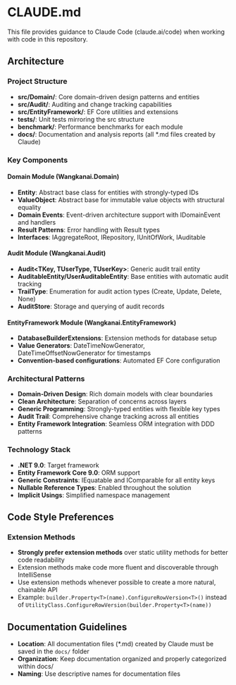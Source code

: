 # CLAUDE.md

This file provides guidance to Claude Code (claude.ai/code) when working with code in this repository.

## Architecture

### Project Structure

- **src/Domain/**: Core domain-driven design patterns and entities
- **src/Audit/**: Auditing and change tracking capabilities
- **src/EntityFramework/**: EF Core utilities and extensions
- **tests/**: Unit tests mirroring the src structure
- **benchmark/**: Performance benchmarks for each module
- **docs/**: Documentation and analysis reports (all *.md files created by Claude)

### Key Components

#### Domain Module (Wangkanai.Domain)

- **Entity<T>**: Abstract base class for entities with strongly-typed IDs
- **ValueObject**: Abstract base for immutable value objects with structural equality
- **Domain Events**: Event-driven architecture support with IDomainEvent and handlers
- **Result Patterns**: Error handling with Result<T> types
- **Interfaces**: IAggregateRoot, IRepository, IUnitOfWork, IAuditable

#### Audit Module (Wangkanai.Audit)

- **Audit<TKey, TUserType, TUserKey>**: Generic audit trail entity
- **AuditableEntity/UserAuditableEntity**: Base entities with automatic audit tracking
- **TrailType**: Enumeration for audit action types (Create, Update, Delete, None)
- **AuditStore**: Storage and querying of audit records

#### EntityFramework Module (Wangkanai.EntityFramework)

- **DatabaseBuilderExtensions**: Extension methods for database setup
- **Value Generators**: DateTimeNowGenerator, DateTimeOffsetNowGenerator for timestamps
- **Convention-based configurations**: Automated EF Core configuration

### Architectural Patterns

- **Domain-Driven Design**: Rich domain models with clear boundaries
- **Clean Architecture**: Separation of concerns across layers
- **Generic Programming**: Strongly-typed entities with flexible key types
- **Audit Trail**: Comprehensive change tracking across all entities
- **Entity Framework Integration**: Seamless ORM integration with DDD patterns

### Technology Stack

- **.NET 9.0**: Target framework
- **Entity Framework Core 9.0**: ORM support
- **Generic Constraints**: IEquatable<T> and IComparable<T> for all entity keys
- **Nullable Reference Types**: Enabled throughout the solution
- **Implicit Usings**: Simplified namespace management

## Code Style Preferences

### Extension Methods

- **Strongly prefer extension methods** over static utility methods for better code readability
- Extension methods make code more fluent and discoverable through IntelliSense
- Use extension methods whenever possible to create a more natural, chainable API
- Example: `builder.Property<T>(name).ConfigureRowVersion<T>()` instead of
  `UtilityClass.ConfigureRowVersion(builder.Property<T>(name))`

## Documentation Guidelines

- **Location**: All documentation files (*.md) created by Claude must be saved in the `docs/` folder
- **Organization**: Keep documentation organized and properly categorized within docs/
- **Naming**: Use descriptive names for documentation files